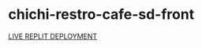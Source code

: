 # chichi-restro-cafe-sd-front

[LIVE REPLIT DEPLOYMENT](https://chichi-restro-cafe-sd-front.chichiforex.repl.co/)


